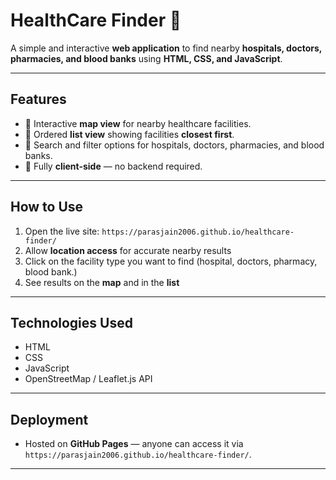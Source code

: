 # HealthCare Finder 🏥

A simple and interactive **web application** to find nearby **hospitals, doctors, pharmacies, and blood banks** using **HTML, CSS, and JavaScript**.

---

## Features
- 🔹 Interactive **map view** for nearby healthcare facilities.
- 🔹 Ordered **list view** showing facilities **closest first**.
- 🔹 Search and filter options for hospitals, doctors, pharmacies, and blood banks.
- 🔹 Fully **client-side** — no backend required.

---

## How to Use
1. Open the live site: `https://parasjain2006.github.io/healthcare-finder/`  
2. Allow **location access** for accurate nearby results  
3. Click on the facility type you want to find (hospital, doctors, pharmacy, blood bank.)  
4. See results on the **map** and in the **list**  

---

## Technologies Used
- HTML  
- CSS
- JavaScript  
- OpenStreetMap / Leaflet.js API  

---

## Deployment
- Hosted on **GitHub Pages** — anyone can access it via `https://parasjain2006.github.io/healthcare-finder/`.

---
